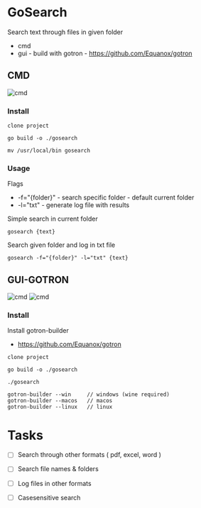 # GoSearch
Search text through files in given folder
* cmd
* gui - build with gotron - https://github.com/Equanox/gotron

## CMD

<img src="https://raw.githubusercontent.com/FilipAnteKovacic/gosearch/master/docs/cmd-search_res.png" alt="cmd" />

### Install

```
clone project
```

```
go build -o ./gosearch
```

```
mv /usr/local/bin gosearch
```

### Usage

Flags
* -f="{folder}" - search specific folder - default current folder
* -l="txt"      - generate log file with results

Simple search in current folder
```
gosearch {text}
```

Search given folder and log in txt file
```
gosearch -f="{folder}" -l="txt" {text}
```

## GUI-GOTRON

<img src="https://raw.githubusercontent.com/FilipAnteKovacic/gosearch/master/docs/gui-search.png" alt="cmd" />
<img src="https://raw.githubusercontent.com/FilipAnteKovacic/gosearch/master/docs/gui-search_res.png" alt="cmd" />

### Install
Install gotron-builder 
* https://github.com/Equanox/gotron

```
clone project
```

```
go build -o ./gosearch
```

```
./gosearch
```

```
gotron-builder --win     // windows (wine required)
gotron-builder --macos   // macos
gotron-builder --linux   // linux
```

# Tasks
- [ ] Search through other formats ( pdf, excel, word )
- [ ] Search file names & folders
- [ ] Log files in other formats 
- [ ] Casesensitive search



